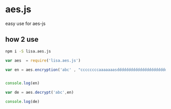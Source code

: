 # aes.js
easy use for aes-js


## how 2 use
```bash
npm i -S lisa.aes.js
```

```js
var aes  = require('lisa.aes.js')

var en = aes.encryption('abc' , "ccccccccaaaaaaasdddddddddddddddddddddddddddfaa")


console.log(en)

var de = aes.decrypt('abc',en)

console.log(de)

```